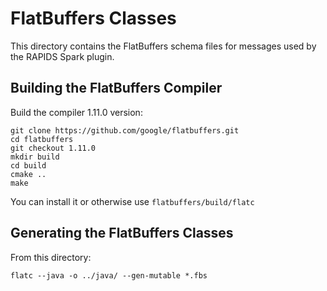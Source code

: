 # FlatBuffers Classes

This directory contains the FlatBuffers schema files for messages used by
the RAPIDS Spark plugin.

## Building the FlatBuffers Compiler

Build the compiler 1.11.0 version: 
```
git clone https://github.com/google/flatbuffers.git
cd flatbuffers
git checkout 1.11.0
mkdir build
cd build
cmake ..
make
```

You can install it or otherwise use `flatbuffers/build/flatc`

## Generating the FlatBuffers Classes

From this directory:

```
flatc --java -o ../java/ --gen-mutable *.fbs
```
